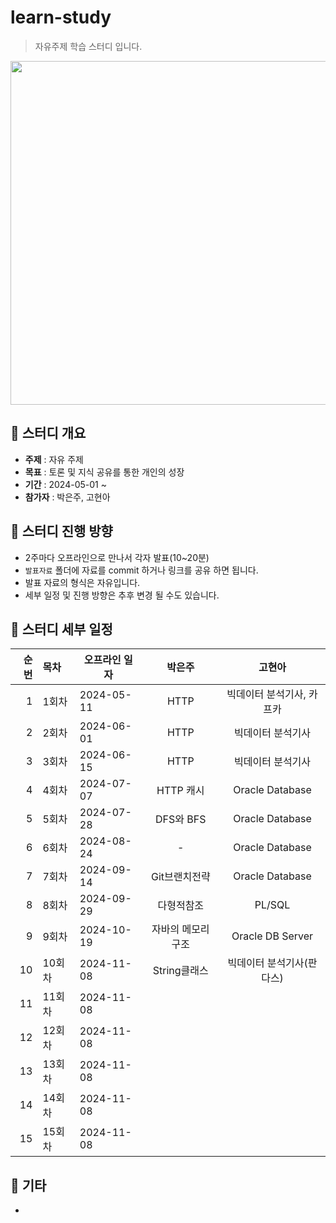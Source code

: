 learn-study
=============
> 자유주제 학습 스터디 입니다.

<p align="center">
  <img src="https://img.freepik.com/premium-vector/coding-programmer-developer-flat-vector-illustration-template_128772-814.jpg?w=2000" width="700" height="550">
</p>

## :triangular_flag_on_post:  스터디 개요
+ **주제** : 자유 주제
+ **목표** : 토론 및 지식 공유를 통한 개인의 성장
+ **기간** : 2024-05-01 ~
+ **참가자** : 박은주, 고현아 
 
## :triangular_flag_on_post: 스터디 진행 방향
+ 2주마다 오프라인으로 만나서 각자 발표(10~20분)
+ `발표자료` 폴더에 자료를 commit 하거나 링크를 공유 하면 됩니다.
+ 발표 자료의 형식은 자유입니다.
+ 세부 일정 및 진행 방향은 추후 변경 될 수도 있습니다.

## :triangular_flag_on_post: 스터디 세부 일정
| 순번 | 목차| 오프라인 일자 |  박은주 | 고현아 |
| ------: | :---------------| -------|:-------:|:-------:|
| 1 | 1회차 | 2024-05-11 | HTTP | 빅데이터 분석기사, 카프카  |
| 2 | 2회차 | 2024-06-01 | HTTP | 빅데이터 분석기사 |
| 3 | 3회차 | 2024-06-15 | HTTP | 빅데이터 분석기사 |
| 4 | 4회차 | 2024-07-07 | HTTP 캐시 | Oracle Database |
| 5 | 5회차 | 2024-07-28 | DFS와 BFS | Oracle Database |
| 6 | 6회차 | 2024-08-24 | - | Oracle Database |
| 7 | 7회차 | 2024-09-14 | Git브랜치전략 | Oracle Database |
| 8 | 8회차 | 2024-09-29 | 다형적참조 | PL/SQL |
| 9 | 9회차 | 2024-10-19 | 자바의 메모리 구조 | Oracle DB Server |
| 10 | 10회차 | 2024-11-08 | String클래스  | 빅데이터 분석기사(판다스) |
| 11 | 11회차 | 2024-11-08 |  |  |
| 12 | 12회차 | 2024-11-08 |  |  |
| 13 | 13회차 | 2024-11-08 |  |  |
| 14 | 14회차 | 2024-11-08 |  |  |
| 15 | 15회차 | 2024-11-08 |  |  |

## :triangular_flag_on_post:  기타
+ 
